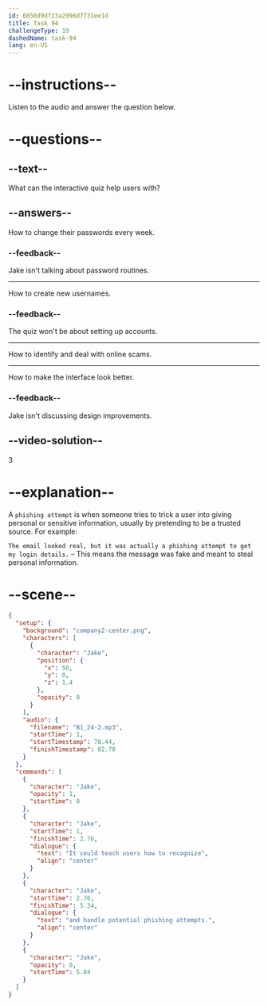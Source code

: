 ```yaml
---
id: 6856d9df23a2996d7731ee1d
title: Task 94
challengeType: 19
dashedName: task-94
lang: en-US
---
```


<!-- (Audio) Jake: It could teach users how to recognize and handle potential phishing attempts. -->

# --instructions--

Listen to the audio and answer the question below.

# --questions--

## --text--

What can the interactive quiz help users with?

## --answers--

How to change their passwords every week.

### --feedback--

Jake isn't talking about password routines.

---

How to create new usernames.

### --feedback--

The quiz won't be about setting up accounts.

---

How to identify and deal with online scams.

---

How to make the interface look better.

### --feedback--

Jake isn't discussing design improvements.

## --video-solution--

3

# --explanation--

A `phishing attempt` is when someone tries to trick a user into giving personal or sensitive information, usually by pretending to be a trusted source. For example:

`The email looked real, but it was actually a phishing attempt to get my login details.` – This means the message was fake and meant to steal personal information.

# --scene--

```json
{
  "setup": {
    "background": "company2-center.png",
    "characters": [
      {
        "character": "Jake",
        "position": {
          "x": 50,
          "y": 0,
          "z": 1.4
        },
        "opacity": 0
      }
    ],
    "audio": {
      "filename": "B1_24-2.mp3",
      "startTime": 1,
      "startTimestamp": 78.44,
      "finishTimestamp": 82.78
    }
  },
  "commands": [
    {
      "character": "Jake",
      "opacity": 1,
      "startTime": 0
    },
    {
      "character": "Jake",
      "startTime": 1,
      "finishTime": 2.76,
      "dialogue": {
        "text": "It could teach users how to recognize",
        "align": "center"
      }
    },
    {
      "character": "Jake",
      "startTime": 2.76,
      "finishTime": 5.34,
      "dialogue": {
        "text": "and handle potential phishing attempts.",
        "align": "center"
      }
    },
    {
      "character": "Jake",
      "opacity": 0,
      "startTime": 5.84
    }
  ]
}
```
